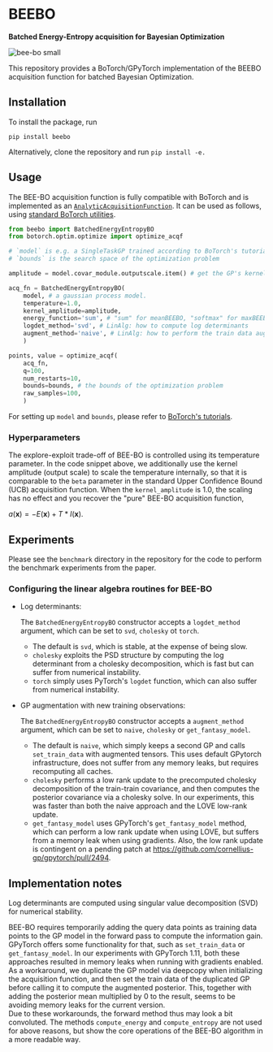 # BEEBO
**Batched Energy-Entropy acquisition for Bayesian Optimization**

![bee-bo small](https://github.com/fteufel/BEE-BO/assets/56223326/e7b9490c-cd65-4598-a55c-5023ced3ce33)



This repository provides a BoTorch/GPyTorch implementation of the BEEBO acquisition function for batched Bayesian Optimization.



## Installation

To install the package, run

```
pip install beebo
```

Alternatively, clone the repository and run `pip install -e.`

## Usage

The BEE-BO acquisition function is fully compatible with BoTorch and is implemented as an [`AnalyticAcquisitionFunction`](https://botorch.org/api/acquisition.html#analytic-acquisition-function-api). It can be used as follows, using [standard BoTorch utilities](https://botorch.org/docs/getting_started). 

```python
from beebo import BatchedEnergyEntropyBO
from botorch.optim.optimize import optimize_acqf

# `model` is e.g. a SingleTaskGP trained according to BoTorch's tutorials
# `bounds` is the search space of the optimization problem

amplitude = model.covar_module.outputscale.item() # get the GP's kernel amplitude

acq_fn = BatchedEnergyEntropyBO(
    model, # a gaussian process model.
    temperature=1.0, 
    kernel_amplitude=amplitude,
    energy_function='sum', # "sum" for meanBEEBO, "softmax" for maxBEEBO
    logdet_method='svd', # LinAlg: how to compute log determinants
    augment_method='naive', # LinAlg: how to perform the train data augmentation
    )

points, value = optimize_acqf(
    acq_fn, 
    q=100, 
    num_restarts=10, 
    bounds=bounds, # the bounds of the optimization problem
    raw_samples=100, 
    )
```
For setting up `model` and `bounds`, please refer to [BoTorch's tutorials](https://botorch.org/tutorials/).

### Hyperparameters

The explore-exploit trade-off of BEE-BO is controlled using its temperature parameter. In the code snippet above, we additionally use the kernel amplitude (output scale) to scale the temperature internally, so that it is comparable to the `beta` parameter in the standard Upper Confidence Bound (UCB) acquisition function. When the `kernel_amplitude` is 1.0, the scaling has no effect and you recover the "pure" BEE-BO acquisition function, 

$a(\mathbf{x})=-E(\mathbf{x})+T*I(\mathbf{x})$.


## Experiments

Please see the `benchmark` directory in the repository for the code to perform the benchmark experiments from the paper.



### Configuring the linear algebra routines for BEE-BO

- Log determinants:

   The `BatchedEnergyEntropyBO` constructor accepts a `logdet_method` argument, which can be set to `svd`, `cholesky` ot `torch`.   
   - The default is `svd`, which is stable, at the expense of being slow.  
   - `cholesky` exploits the PSD structure by computing the log determinant from a cholesky decomposition, which is fast but can suffer from numerical instability.  
   - `torch` simply uses PyTorch's `logdet` function, which can also suffer from numerical instability.

- GP augmentation with new training observations:

    The `BatchedEnergyEntropyBO` constructor accepts a `augment_method` argument, which can be set to `naive`, `cholesky` or `get_fantasy_model`.  
    - The default is `naive`, which simply keeps a second GP and calls `set_train_data` with augmented tensors. This uses default GPytorch infrastructure, does not suffer from any memory leaks, but requires recomputing all caches.  
    - `cholesky` performs a low rank update to the precomputed cholesky decomposition of the train-train covariance, and then computes the posterior covariance via a cholesky solve. In our experiments, this was faster than both the naive approach and the LOVE low-rank update.
    - `get_fantasy_model` uses GPyTorch's `get_fantasy_model` method, which can perform a low rank update when using LOVE, but suffers from a memory leak when using gradients. Also, the low rank update is contingent on a pending patch at https://github.com/cornellius-gp/gpytorch/pull/2494.


## Implementation notes

Log determinants are computed using singular value decomposition (SVD) for numerical stability.

BEE-BO requires temporarily adding the query data points as training data points to the GP model in the forward pass to compute the information gain. GPyTorch offers some functionality for that, such as `set_train_data` or `get_fantasy_model`. In our experiments with GPyTorch 1.11, both these approaches resulted in memory leaks when running with gradients enabled. As a workaround, we duplicate the GP model via deepcopy when initializing the acquisition function, and then set the train data of the duplicated GP before calling it to compute the augmented posterior. This, together with adding the posterior mean multiplied by 0 to the result, seems to be avoiding memory leaks for the current version.  
Due to these workarounds, the forward method thus may look a bit convoluted. The methods `compute_energy` and `compute_entropy` are not used for above reasons, but show the core operations of the BEE-BO algorithm in a more readable way.
